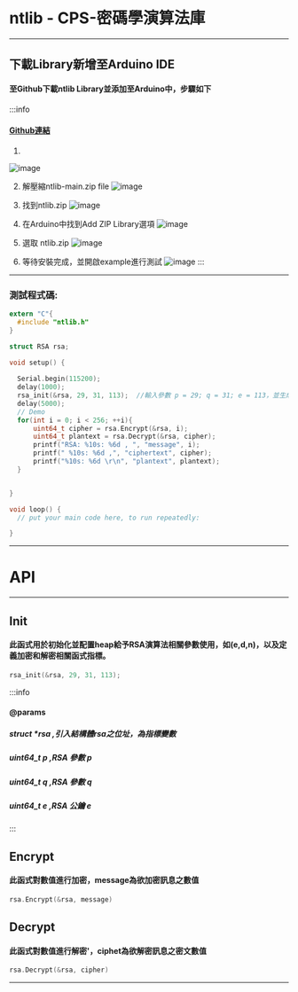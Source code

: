 # ntlib - CPS-密碼學演算法庫
---
## 下載Library新增至Arduino IDE
#### 至Github下載ntlib Library並添加至Arduino中，步驟如下
:::info
#### [Github連結](https://github.com/JiaMing3a713229/ntlib.git)
1. 
![image](https://hackmd.io/_uploads/r1--qQKA6.png)

2. 解壓縮ntlib-main.zip file
![image](https://hackmd.io/_uploads/ry3WomKCT.png)

3. 找到ntlib.zip
    ![image](https://hackmd.io/_uploads/rJ-Ps7tCa.png)

4. 在Arduino中找到Add ZIP Library選項
![image](https://hackmd.io/_uploads/SyfpsXt0a.png)

5. 選取 ntlib.zip
![image](https://hackmd.io/_uploads/BJTGhQYCa.png)

6. 等待安裝完成，並開啟example進行測試
![image](https://hackmd.io/_uploads/ryi_2mtR6.png)
:::
---
### 測試程式碼:
```c
extern "C"{
  #include "ntlib.h"
}

struct RSA rsa;

void setup() {
  
  Serial.begin(115200);
  delay(1000);
  rsa_init(&rsa, 29, 31, 113);  //輸入參數 p = 29; q = 31; e = 113，並生成 d
  delay(5000);
  // Demo
  for(int i = 0; i < 256; ++i){
      uint64_t cipher = rsa.Encrypt(&rsa, i);
      uint64_t plantext = rsa.Decrypt(&rsa, cipher);
      printf("RSA: %10s: %6d , ", "message", i);
      printf(" %10s: %6d ,", "ciphertext", cipher);
      printf("%10s: %6d \r\n", "plantext", plantext);
  }


}

void loop() {
  // put your main code here, to run repeatedly:

}

```
---
# **API**
---
## **Init**
#### 此函式用於初始化並配置heap給予RSA演算法相關參數使用，如(e,d,n)，以及定義加密和解密相關函式指標。
```c
rsa_init(&rsa, 29, 31, 113);
```
:::info
#### @params
##### struct *rsa  ,引入結構體rsa之位址，為指標變數
##### uint64_t p   ,RSA 參數 p
##### uint64_t q   ,RSA 參數 q
##### uint64_t e   ,RSA 公鑰 e
:::

## **Encrypt**
#### 此函式對數值進行加密，message為欲加密訊息之數值
```c
rsa.Encrypt(&rsa, message)
```

## **Decrypt**
#### 此函式對數值進行解密'，ciphet為欲解密訊息之密文數值
```c
rsa.Decrypt(&rsa, cipher)
```

---


